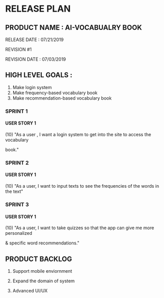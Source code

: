 # RELEASE PLAN

## PRODUCT NAME : AI-VOCABUALRY BOOK

RELEASE DATE : 07/21/2019

REVISION #1

REVISION DATE : 07/03/2019



## HIGH LEVEL GOALS : 
1. Make login system 
2. Make frequency-based vocabulary book
3. Make recommendation-based vocabulary book

### SPRINT 1

#### USER STORY 1

(10) "As a user , I want a login system to get into the site to access the vocabulary

book."



### SPRINT 2

#### USER STORY 1

(10) "As a user, I want to input texts to see the frequencies of the words in the text"



### SPRINT 3

#### USER STORY 1

(10) "As a user, I want to take quizzes so that the app can give me more personalized

& specific word recommendations."



## PRODUCT BACKLOG

1. Support mobile enviornment

2. Expand the domain of system

3. Advanced UI/UX
